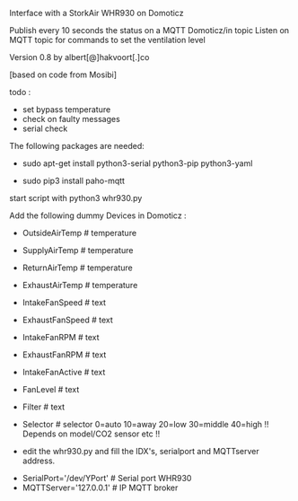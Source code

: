Interface with a StorkAir WHR930 on Domoticz

Publish every 10 seconds the status on a MQTT Domoticz/in topic
Listen on MQTT topic for commands to set the ventilation level

Version 0.8 by albert[@]hakvoort[.]co

[based on code from Mosibi]



todo :
- set bypass temperature
- check on faulty messages
- serial check


The following packages are needed:

- sudo apt-get install python3-serial python3-pip python3-yaml

- sudo pip3 install paho-mqtt

start script with python3 whr930.py


Add the following dummy Devices in Domoticz :

- OutsideAirTemp		# temperature

- SupplyAirTemp	  	# temperature

- ReturnAirTemp		# temperature

- ExhaustAirTemp		# temperature

- IntakeFanSpeed		# text

- ExhaustFanSpeed		# text

- IntakeFanRPM		# text

- ExhaustFanRPM		# text

- IntakeFanActive		# text

- FanLevel			# text

- Filter				# text

- Selector			# selector 0=auto 10=away 20=low 30=middle 40=high !! Depends on model/CO2 sensor etc !!


* edit the whr930.py and fill the IDX's, serialport and MQTTserver address.

- SerialPort='/dev/YPort'		# Serial port WHR930
- MQTTServer='127.0.0.1'		# IP MQTT broker
